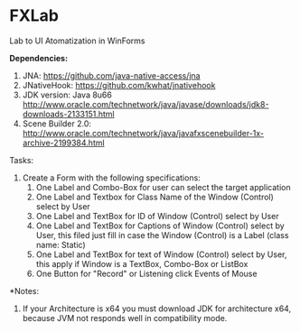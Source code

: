 # FXLab
Lab to UI Atomatization in WinForms

**Dependencies:**
  1. JNA: https://github.com/java-native-access/jna
  2. JNativeHook: https://github.com/kwhat/jnativehook
  3. JDK version: Java 8u66 http://www.oracle.com/technetwork/java/javase/downloads/jdk8-downloads-2133151.html
  4. Scene Builder 2.0: http://www.oracle.com/technetwork/java/javafxscenebuilder-1x-archive-2199384.html

Tasks:
  1. Create a Form with the following specifications:
      1. One Label and Combo-Box for user can select the target application
      2. One Label and Textbox for Class Name of the Window (Control) select by User
      3. One Label and TextBox for ID of Window (Control) select by User
      4. One Label and TextBox for Captions of Window (Control) select by User, this filed just fill in case the Window (Control) is
         a Label (class name: Static)
      5. One Label and TextBox for text of Window (Control) select by User, this apply if Window is a TextBox, Combo-Box or ListBox
      6. One Button for "Record" or Listening click Events of Mouse

*Notes:
  1. If your Architecture is x64 you must download JDK for architecture x64, because JVM not responds well in compatibility mode.
